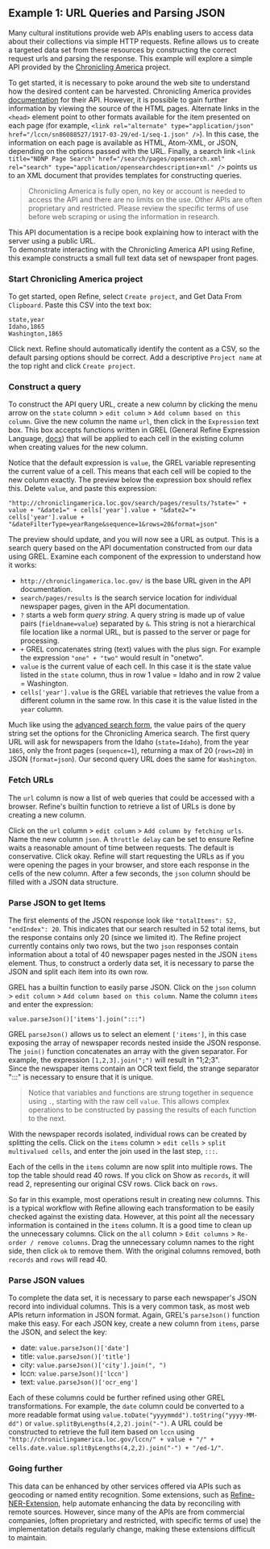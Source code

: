 ## Example 1: URL Queries and Parsing JSON

Many cultural institutions provide web APIs enabling users to access data about their collections via simple HTTP requests.
Refine allows us to create a targeted data set from these resources by constructing the correct request urls and parsing the response.
This example will explore a simple API provided by the [Chronicling America](http://chroniclingamerica.loc.gov/) project. 

To get started, it is necessary to poke around the web site to understand how the desired content can be harvested.
Chronicling America provides [documentation](http://chroniclingamerica.loc.gov/about/api/) for their API. 
However, it is possible to gain further information by viewing the source of the HTML pages. 
Alternate links in the `<head>` element point to other formats available for the item presented on each page (for example, `<link rel="alternate" type="application/json" href="/lccn/sn86088527/1917-03-29/ed-1/seq-1.json" />`).
In this case, the information on each page is available as HTML, Atom-XML, or JSON, depending on the options passed with the URL.
Finally, a search link `<link title="NDNP Page Search" href="/search/pages/opensearch.xml" rel="search" type="application/opensearchdescription+xml" />` points us to an XML document that provides templates for constructing queries. 

> Chronicling America is fully open, no key or account is needed to access the API and there are no limits on the use. 
> Other APIs are often proprietary and restricted.
> Please review the specific terms of use before web scraping or using the information in research.

This API documentation is a recipe book explaining how to interact with the server using a public URL.  
To demonstrate interacting with the Chronicling America API using Refine, this example constructs a small full text data set of newspaper front pages.

### Start Chronicling America project

To get started, open Refine, select `Create project`, and Get Data From `Clipboard`. 
Paste this CSV into the text box:

```
state,year
Idaho,1865
Washington,1865
```

Click next. 
Refine should automatically identify the content as a CSV, so the default parsing options should be correct.
Add a descriptive `Project name` at the top right and click `Create project`.

### Construct a query

To construct the API query URL, create a new column by clicking the menu arrow on the `state` column > `edit column` > `Add column based on this column`.
Give the new column the name `url`, then click in the `Expression` text box.
This box accepts functions written in GREL (General Refine Expression Language, [docs](https://github.com/OpenRefine/OpenRefine/wiki/General-Refine-Expression-Language)) that will be applied to each cell in the existing column when creating values for the new column.

Notice that the default expression is `value`, the GREL variable representing the current value of a cell. 
This means that each cell will be copied to the new column exactly. 
The preview below the expression box should reflex this.
Delete `value`, and paste this expression:

```
"http://chroniclingamerica.loc.gov/search/pages/results/?state=" + value + "&date1=" + cells['year'].value + "&date2="+ cells['year'].value + "&dateFilterType=yearRange&sequence=1&rows=20&format=json"
```

The preview should update, and you will now see a URL as output. 
This is a search query based on the API documentation constructed from our data using GREL.
Examine each component of the expression to understand how it works:

- `http://chroniclingamerica.loc.gov/` is the base URL given in the API documentation.
- `search/pages/results` is the search service location for individual newspaper pages, given in the API documentation.
- `?` starts a web form *query string*. A query string is made up of value pairs (`fieldname=value`) separated by `&`. This string is not a hierarchical file location like a normal URL, but is passed to the server or page for processing. 
- `+` GREL concatenates string (text) values with the plus sign. For example the expression `"one" + "two"` would result in "onetwo".
- `value` is the current value of each cell. In this case it is the state value listed in the `state` column, thus in row 1 value = Idaho and in row 2 value = Washington. 
- `cells['year'].value` is the GREL variable that retrieves the value from a different column in the same row. In this case it is the value listed in the `year` column. 

Much like using the [advanced search form](http://chroniclingamerica.loc.gov/#tab=tab_advanced_search), the value pairs of the query string set the options for the Chronicling America search. 
The first query URL will ask for newspapers from the Idaho (`state=Idaho`), from the year `1865`, only the front pages (`sequence=1`), returning a max of 20 (`rows=20`) in JSON (`format=json`).
Our second query URL does the same for `Washington`. 

### Fetch URLs

The `url` column is now a list of web queries that could be accessed with a browser.
Refine's builtin function to retrieve a list of URLs is done by creating a new column.  

Click on the `url` column > `edit column` > `Add column by fetching urls`.
Name the new column `json`. 
A `throttle delay` can be set to ensure Refine waits a reasonable amount of time between requests. 
The default is conservative. 
Click okay.
Refine will start requesting the URLs as if you were opening the pages in your browser, and store each response in the cells of the new column.
After a few seconds, the `json` column should be filled with a JSON data structure. 

### Parse JSON to get Items

The first elements of the JSON response look like `"totalItems": 52, "endIndex": 20`. 
This indicates that our search resulted in 52 total items, but the response contains only 20 (since we limited it).
The Refine project currently contains only two rows, but the two `json` responses contain information about a total of 40 newspaper pages nested in the JSON `items` element. 
Thus, to construct a orderly data set, it is necessary to parse the JSON and split each item into its own row.

GREL has a builtin function to easily parse JSON. 
Click on the `json` column > `edit column` > `Add column based on this column`. 
Name the column `items` and enter the expression:

```
value.parseJson()['items'].join(":::")
```

GREL `parseJson()` allows us to select an element `['items']`, in this case exposing the array of newspaper records nested inside the JSON response.
The `join()` function concatenates an array with the given separator. For example, the expression `[1,2,3].join(";")` will result in "1;2;3".  
Since the newspaper items contain an OCR text field, the strange separator ":::" is necessary to ensure that it is unique.

> Notice that variables and functions are strung together in sequence using `.`, starting with the raw cell `value`.
> This allows complex operations to be constructed by passing the results of each function to the next.

With the newspaper records isolated, individual rows can be created by splitting the cells.
Click on the `items` column > `edit cells` > `split multivalued cells`, and enter the join used in the last step, `:::`. 

Each of the cells in the `items` column are now split into multiple rows. 
The top the table should read 40 rows.
If you click on Show as `records`, it will read 2, representing our original CSV rows.
Click back on `rows`.

So far in this example, most operations result in creating new columns. 
This is a typical workflow with Refine allowing each transformation to be easily checked against the existing data.
However, at this point all the necessary information is contained in the `items` column. 
It is a good time to clean up the unnecessary columns.
Click on the `all` column > `Edit columns` > `Re-order / remove columns`. 
Drag the unnecessary column names to the right side, then click `ok` to remove them. 
With the original columns removed, both `records` and `rows` will read 40.

### Parse JSON values

To complete the data set, it is necessary to parse each newspaper's JSON record into individual columns. 
This is a very common task, as most web APIs return information in JSON format.
Again, GREL's `parseJson()` function make this easy. 
For each JSON key, create a new column from `items`, parse the JSON, and select the key:

- date: `value.parseJson()['date']`
- title: `value.parseJson()['title']`
- city: `value.parseJson()['city'].join(", ")`
- lccn: `value.parseJson()['lccn']`
- text: `value.parseJson()['ocr_eng']`

Each of these columns could be further refined using other GREL transformations.
For example, the `date` column could be converted to a more readable format using `value.toDate("yyyymmdd").toString("yyyy-MM-dd")` or `value.splitByLengths(4,2,2).join("-")`.
A URL could be constructed to retrieve the full item based on `lccn` using `"http://chroniclingamerica.loc.gov/lccn/" + value + "/" + cells.date.value.splitByLengths(4,2,2).join("-") + "/ed-1/"`.

### Going further

This data can be enhanced by other services offered via APIs such as geocoding or named entity recognition. 
Some extensions, such as [Refine-NER-Extension](https://github.com/RubenVerborgh/Refine-NER-Extension), help automate enhancing the data by reconciling with remote sources. However, since many of the APIs are from commercial companies, (often proprietary and restricted, with specific terms of use) the implementation details regularly change, making these extensions difficult to maintain.
